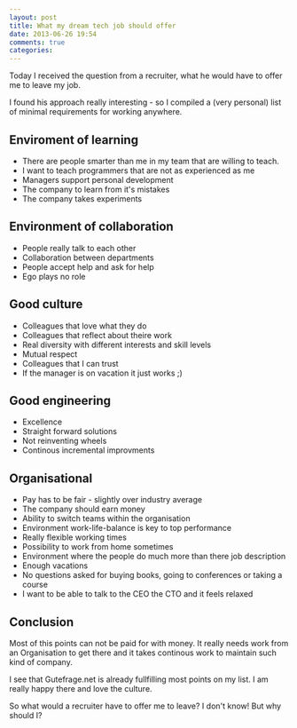 ```yaml
---
layout: post
title: What my dream tech job should offer
date: 2013-06-26 19:54
comments: true
categories: 
---
```


Today I received the question from a recruiter, what he would have to offer me to leave my job.

I found his approach really interesting - so I compiled a (very personal) list of minimal requirements for working anywhere.

## Enviroment of learning

* There are people smarter than me in my team that are willing to teach.
* I want to teach programmers that are not as experienced as me
* Managers support personal development
* The company to learn from it's mistakes
* The company takes experiments

## Environment of collaboration

* People really talk to each other
* Collaboration between departments
* People accept help and ask for help
* Ego plays no role

## Good culture

* Colleagues that love what they do
* Colleagues that reflect about theire work
* Real diversity with different interests and skill levels
* Mutual respect
* Colleagues that I can trust
* If the manager is on vacation it just works ;)

## Good engineering

* Excellence
* Straight forward solutions
* Not reinventing wheels
* Continous incremental improvments

## Organisational

* Pay has to be fair - slightly over industry average
* The company should earn money
* Ability to switch teams within the organisation
* Environment work-life-balance is key to top performance
* Really flexible working times
* Possibility to work from home sometimes
* Environment where the people do much more than there job description
* Enough vacations
* No questions asked for buying books, going to conferences or taking a course
* I want to be able to talk to the CEO the CTO and it feels relaxed

## Conclusion

Most of this points can not be paid for with money. It really needs work from an Organisation to get there and it takes continous work to maintain such kind of company.

I see that Gutefrage.net is already fullfilling most points on my list. I am really happy there and love the culture.

So what would a recruiter have to offer me to leave? I don't know! But why should I?

